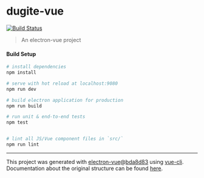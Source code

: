 # dugite-vue

[![Build Status](https://travis-ci.org/gengjiawen/dugite-vue.svg?branch=master)](https://travis-ci.org/gengjiawen/dugite-vue)

> An electron-vue project

#### Build Setup

``` bash
# install dependencies
npm install

# serve with hot reload at localhost:9080
npm run dev

# build electron application for production
npm run build

# run unit & end-to-end tests
npm test


# lint all JS/Vue component files in `src/`
npm run lint

```

---

This project was generated with [electron-vue](https://github.com/SimulatedGREG/electron-vue)@[bda8d83](https://github.com/SimulatedGREG/electron-vue/tree/bda8d832f8d992bfac490fa6702aff3f51759ca4) using [vue-cli](https://github.com/vuejs/vue-cli). Documentation about the original structure can be found [here](https://simulatedgreg.gitbooks.io/electron-vue/content/index.html).


